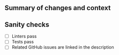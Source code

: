 ## Summary of changes and context

<!--
  Add related GitHub issues here with a keyword.

  Example: "Fixes #123456" or "Closes #123456"

  If multiple issues are involved, use a bulleted list:
  - Fixes #123456
  - Fixes #123457
-->

## Sanity checks

<!-- Add more checks if you did more -->

- [ ] Linters pass
- [ ] Tests pass
- [ ] Related GitHub issues are linked in the description
